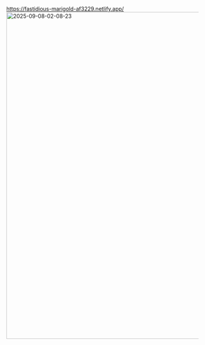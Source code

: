 https://fastidious-marigold-af3229.netlify.app/
<img width="830" height="855" alt="2025-09-08-02-08-23" src="https://github.com/user-attachments/assets/d700222e-389a-4326-bde3-cbe079578d40" />
